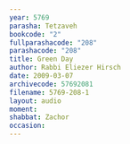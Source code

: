 ```yaml
---
year: 5769
parasha: Tetzaveh
bookcode: "2"
fullparashacode: "208"
parashacode: "208"
title: Green Day
author: Rabbi Eliezer Hirsch
date: 2009-03-07
archivecode: 57692081
filename: 5769-208-1
layout: audio
moment: 
shabbat: Zachor
occasion: 
---
```

